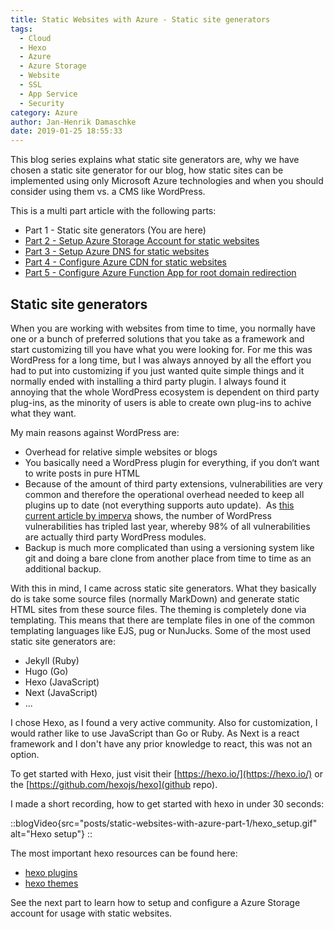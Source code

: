 ```yaml
---
title: Static Websites with Azure - Static site generators
tags:
  - Cloud
  - Hexo
  - Azure
  - Azure Storage
  - Website
  - SSL
  - App Service
  - Security
category: Azure
author: Jan-Henrik Damaschke
date: 2019-01-25 18:55:33
---
```


This blog series explains what static site generators are, why we have chosen a static site generator for our blog, how static sites can be implemented using only Microsoft Azure technologies and when you should consider using them vs. a CMS like WordPress.
<!-- more -->

This is a multi part article with the following parts:

* Part 1 - Static site generators (You are here)
* [Part 2 - Setup Azure Storage Account for static websites](/static-websites-with-azure-part-2)
* [Part 3 - Setup Azure DNS for static websites](/static-websites-with-azure-part-3)
* [Part 4 - Configure Azure CDN for static websites](/static-websites-with-azure-part-4)
* [Part 5 - Configure Azure Function App for root domain redirection](/static-websites-with-azure-part-5)

## Static site generators

When you are working with websites from time to time, you normally have one or a bunch of preferred solutions that you take as a framework and start customizing till you have what you were looking for. For me this was WordPress for a long time, but I was always annoyed by all the effort you had to put into customizing if you just wanted quite simple things and it normally ended with installing a third party plugin.
I always found it annoying that the whole WordPress ecosystem is dependent on third party plug-ins, as the minority of users is able to create own plug-ins to achive what they want.

My main reasons against WordPress are:

* Overhead for relative simple websites or blogs
* You basically need a WordPress plugin for everything, if you don‘t want to write posts in pure HTML
* Because of the amount of third party extensions, vulnerabilities are very common and therefore the operational overhead needed to keep all plugins up to date (not everything supports auto update). &nbsp;As [this current article by imperva](https://www.imperva.com/blog/the-state-of-web-application-vulnerabilities-in-2018/) shows, the number of WordPress vulnerabilities has tripled last year, whereby 98% of all vulnerabilities are actually third party WordPress modules.
* Backup is much more complicated than using a versioning system like git and doing a bare clone from another place from time to time as an additional backup.

With this in mind, I came across static site generators. What they basically do is take some source files (normally MarkDown) and generate static HTML sites from these source files.
The theming is completely done via templating. This means that there are template files in one of the common templating languages like EJS, pug or NunJucks.
Some of the most used static site generators are:

* Jekyll (Ruby)
* Hugo (Go)
* Hexo (JavaScript)
* Next (JavaScript)
* ...

I chose Hexo, as I found a very active community. Also for customization, I would rather like to use JavaScript than Go or Ruby.
As Next is a react framework and I don't have any prior knowledge to react, this was not an option.

To get started with Hexo, just visit their [https://hexo.io/](https://hexo.io/) or the [https://github.com/hexojs/hexo](github repo).

I made a short recording, how to get started with hexo in under 30 seconds:

::blogVideo{src="posts/static-websites-with-azure-part-1/hexo_setup.gif" alt="Hexo setup"}
::

The most important hexo resources can be found here:

* [hexo plugins](https://hexo.io/plugins/)
* [hexo themes](https://hexo.io/themes/)

See the next part to learn how to setup and configure a Azure Storage account for usage with static websites.
